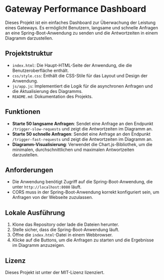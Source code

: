 # Gateway Performance Dashboard

Dieses Projekt ist ein einfaches Dashboard zur Überwachung der Leistung eines Gateways. Es ermöglicht Benutzern, langsame und schnelle Anfragen an eine Spring-Boot-Anwendung zu senden und die Antwortzeiten in einem Diagramm darzustellen.

## Projektstruktur

- `index.html`: Die Haupt-HTML-Seite der Anwendung, die die Benutzeroberfläche enthält.
- `css/style.css`: Enthält die CSS-Stile für das Layout und Design der Anwendung.
- `js/app.js`: Implementiert die Logik für die asynchronen Anfragen und die Aktualisierung des Diagramms.
- `README.md`: Dokumentation des Projekts.

## Funktionen

- **Starte 50 langsame Anfragen**: Sendet eine Anfrage an den Endpunkt `/trigger-slow-requests` und zeigt die Antwortzeiten im Diagramm an.
- **Starte 50 schnelle Anfragen**: Sendet eine Anfrage an den Endpunkt `/trigger-fast-requests` und zeigt die Antwortzeiten im Diagramm an.
- **Diagramm-Visualisierung**: Verwendet die Chart.js-Bibliothek, um die minimalen, durchschnittlichen und maximalen Antwortzeiten darzustellen.

## Anforderungen

- Die Anwendung benötigt Zugriff auf die Spring-Boot-Anwendung, die unter `http://localhost:8080` läuft.
- CORS muss in der Spring-Boot-Anwendung korrekt konfiguriert sein, um Anfragen von der Webseite zuzulassen.

## Lokale Ausführung

1. Klone das Repository oder lade die Dateien herunter.
2. Stelle sicher, dass die Spring-Boot-Anwendung läuft.
3. Öffne die `index.html`-Datei in einem Webbrowser.
4. Klicke auf die Buttons, um die Anfragen zu starten und die Ergebnisse im Diagramm anzuzeigen.

## Lizenz

Dieses Projekt ist unter der MIT-Lizenz lizenziert.